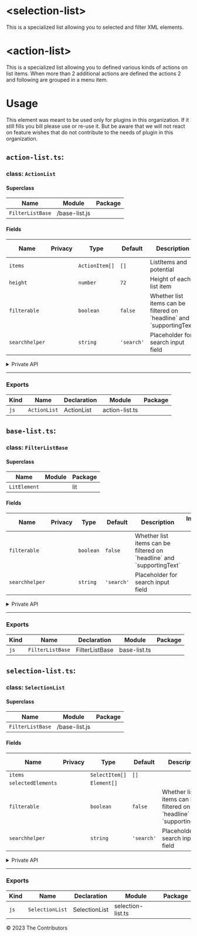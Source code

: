 # \<selection-list>

This is a specialized list allowing you to selected and filter XML elements.

# \<action-list>

This is a specialized list allowing you to defined various kinds of actions on list items. When more than 2 additional actions are defined the actions 2 and following are grouped in a menu item.

# Usage

This element was meant to be used only for plugins in this organization. If it still fills you bill please use or re-use it. But be aware that we will not react on feature wishes that do not contribute to the needs of plugin in this organization.


## `action-list.ts`:

### class: `ActionList`

#### Superclass

| Name             | Module        | Package |
| ---------------- | ------------- | ------- |
| `FilterListBase` | /base-list.js |         |

#### Fields

| Name           | Privacy | Type           | Default    | Description                                                               | Inherited From |
| -------------- | ------- | -------------- | ---------- | ------------------------------------------------------------------------- | -------------- |
| `items`        |         | `ActionItem[]` | `[]`       | ListItems and potential                                                   |                |
| `height`       |         | `number`       | `72`       | Height of each list item                                                  |                |
| `filterable`   |         | `boolean`      | `false`    | Whether list items can be filtered on \`headline\` and \`supportingText\` | FilterListBase |
| `searchhelper` |         | `string`       | `'search'` | Placeholder for search input field                                        | FilterListBase |

<details><summary>Private API</summary>

#### Fields

| Name          | Privacy   | Type                     | Default | Description | Inherited From |
| ------------- | --------- | ------------------------ | ------- | ----------- | -------------- |
| `searchRegex` | protected | `RegExp`                 | `/.*/i` |             | FilterListBase |
| `searchInput` | protected | `TextField \| undefined` |         |             | FilterListBase |

#### Methods

| Name                   | Privacy   | Description | Parameters                | Return           | Inherited From |
| ---------------------- | --------- | ----------- | ------------------------- | ---------------- | -------------- |
| `renderMoreVertItem`   | private   |             | `item: ActionItem`        | `TemplateResult` |                |
| `renderActionItem`     | private   |             | `item: ActionItem, index` | `TemplateResult` |                |
| `renderOtherActions`   | private   |             |                           | `TemplateResult` |                |
| `renderFirstAction`    | private   |             |                           | `TemplateResult` |                |
| `renderActions`        | private   |             |                           | `TemplateResult` |                |
| `renderActionListItem` | private   |             | `item: ActionItem`        | `TemplateResult` |                |
| `renderListItem`       | private   |             | `item: ActionItem`        | `TemplateResult` |                |
| `onFilter`             | protected |             |                           | `void`           | FilterListBase |
| `renderSearchField`    | protected |             |                           | `TemplateResult` | FilterListBase |

</details>

<hr/>

### Exports

| Kind | Name         | Declaration | Module         | Package |
| ---- | ------------ | ----------- | -------------- | ------- |
| `js` | `ActionList` | ActionList  | action-list.ts |         |

## `base-list.ts`:

### class: `FilterListBase`

#### Superclass

| Name         | Module | Package |
| ------------ | ------ | ------- |
| `LitElement` |        | lit     |

#### Fields

| Name           | Privacy | Type      | Default    | Description                                                               | Inherited From |
| -------------- | ------- | --------- | ---------- | ------------------------------------------------------------------------- | -------------- |
| `filterable`   |         | `boolean` | `false`    | Whether list items can be filtered on \`headline\` and \`supportingText\` |                |
| `searchhelper` |         | `string`  | `'search'` | Placeholder for search input field                                        |                |

<details><summary>Private API</summary>

#### Fields

| Name          | Privacy   | Type                     | Default | Description | Inherited From |
| ------------- | --------- | ------------------------ | ------- | ----------- | -------------- |
| `searchRegex` | protected | `RegExp`                 | `/.*/i` |             |                |
| `searchInput` | protected | `TextField \| undefined` |         |             |                |

#### Methods

| Name                | Privacy   | Description | Parameters | Return           | Inherited From |
| ------------------- | --------- | ----------- | ---------- | ---------------- | -------------- |
| `onFilter`          | protected |             |            | `void`           |                |
| `renderSearchField` | protected |             |            | `TemplateResult` |                |

</details>

<hr/>

### Exports

| Kind | Name             | Declaration    | Module       | Package |
| ---- | ---------------- | -------------- | ------------ | ------- |
| `js` | `FilterListBase` | FilterListBase | base-list.ts |         |

## `selection-list.ts`:

### class: `SelectionList`

#### Superclass

| Name             | Module        | Package |
| ---------------- | ------------- | ------- |
| `FilterListBase` | /base-list.js |         |

#### Fields

| Name               | Privacy | Type           | Default    | Description                                                               | Inherited From |
| ------------------ | ------- | -------------- | ---------- | ------------------------------------------------------------------------- | -------------- |
| `items`            |         | `SelectItem[]` | `[]`       |                                                                           |                |
| `selectedElements` |         | `Element[]`    |            |                                                                           |                |
| `filterable`       |         | `boolean`      | `false`    | Whether list items can be filtered on \`headline\` and \`supportingText\` | FilterListBase |
| `searchhelper`     |         | `string`       | `'search'` | Placeholder for search input field                                        | FilterListBase |

<details><summary>Private API</summary>

#### Fields

| Name          | Privacy   | Type                     | Default | Description | Inherited From |
| ------------- | --------- | ------------------------ | ------- | ----------- | -------------- |
| `searchRegex` | protected | `RegExp`                 | `/.*/i` |             | FilterListBase |
| `searchInput` | protected | `TextField \| undefined` |         |             | FilterListBase |

#### Methods

| Name                     | Privacy   | Description | Parameters         | Return           | Inherited From |
| ------------------------ | --------- | ----------- | ------------------ | ---------------- | -------------- |
| `renderCheckboxListItem` | private   |             | `item: SelectItem` | `TemplateResult` |                |
| `renderListItem`         | private   |             | `item: SelectItem` | `TemplateResult` |                |
| `onFilter`               | protected |             |                    | `void`           | FilterListBase |
| `renderSearchField`      | protected |             |                    | `TemplateResult` | FilterListBase |

</details>

<hr/>

### Exports

| Kind | Name            | Declaration   | Module            | Package |
| ---- | --------------- | ------------- | ----------------- | ------- |
| `js` | `SelectionList` | SelectionList | selection-list.ts |         |


&copy; 2023 The Contributors

